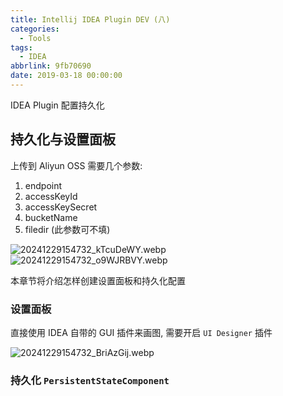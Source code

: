 ```yaml
---
title: Intellij IDEA Plugin DEV (八)
categories:
  - Tools
tags:
  - IDEA
abbrlink: 9fb70690
date: 2019-03-18 00:00:00
---
```


IDEA Plugin 配置持久化

## 持久化与设置面板

上传到 Aliyun OSS 需要几个参数:

1. endpoint
2. accessKeyId
3. accessKeySecret
4. bucketName
5. filedir (此参数可不填)

![20241229154732_kTcuDeWY.webp](https://blog-1258270892.cos.ap-chengdu.myqcloud.com/source/image/20241229154732_kTcuDeWY.webp)
![20241229154732_o9WJRBVY.webp](https://blog-1258270892.cos.ap-chengdu.myqcloud.com/source/image/20241229154732_o9WJRBVY.webp)

本章节将介绍怎样创建设置面板和持久化配置

### 设置面板

直接使用 IDEA 自带的 GUI 插件来画图, 需要开启 `UI Designer` 插件

![20241229154732_BriAzGij.webp](https://blog-1258270892.cos.ap-chengdu.myqcloud.com/source/image/20241229154732_BriAzGij.webp)

### 持久化 `PersistentStateComponent`
